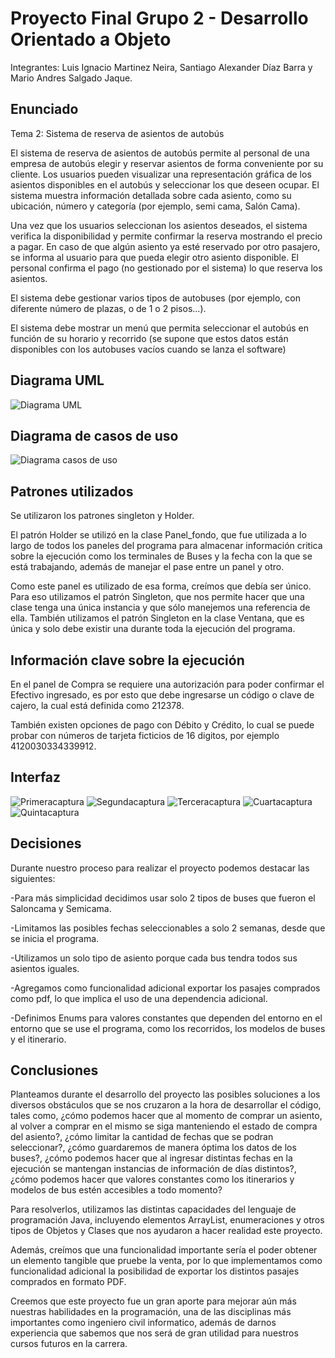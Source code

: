 # Proyecto Final Grupo 2 - Desarrollo Orientado a Objeto
Integrantes: Luis Ignacio Martinez Neira, Santiago Alexander Díaz Barra y Mario Andres Salgado Jaque.
## Enunciado
Tema 2: Sistema de reserva de asientos de autobús

El sistema de reserva de asientos de autobús permite al personal de una empresa de autobús elegir y reservar asientos de forma conveniente por su cliente. Los usuarios pueden  visualizar una representación gráfica de los asientos disponibles en el autobús y seleccionar los que deseen ocupar. El sistema muestra información detallada sobre cada asiento, como su ubicación, número y  categoría (por ejemplo, semi cama, Salón Cama).

Una vez que los usuarios seleccionan los asientos deseados, el sistema verifica la disponibilidad y permite confirmar la reserva mostrando el precio a pagar. En caso de que algún asiento ya esté reservado por otro pasajero, se informa al usuario para que pueda elegir otro asiento disponible. El personal confirma el pago (no gestionado por el sistema) lo que reserva los asientos.

El sistema debe gestionar varios tipos de autobuses (por ejemplo, con diferente número de plazas, o de 1 o 2 pisos...).

El sistema debe mostrar un menú que permita seleccionar el autobús en función de su horario y recorrido (se supone que estos datos están disponibles con los autobuses vacíos cuando se lanza el software)
## Diagrama UML
![Diagrama UML](Proyecto_UML.png)
## Diagrama de casos de uso
![Diagrama casos de uso](Diagrama%20caso%20de%20uso.png)
## Patrones utilizados
Se utilizaron los patrones singleton y Holder.

El patrón Holder se utilizó en la clase Panel_fondo, que fue utilizada a lo largo de todos los paneles del programa para almacenar información critica sobre la ejecución como los terminales de Buses y la fecha con la que se está trabajando, además de manejar el pase entre un panel y otro.

Como este panel es utilizado de esa forma, creímos que debía ser único. Para eso utilizamos el patrón Singleton, que nos permite hacer que una clase tenga una única instancia y que sólo manejemos una referencia de ella. También utilizamos el patrón Singleton en la clase Ventana, que es única y solo debe existir una durante toda la ejecución del programa.
## Información clave sobre la ejecución
En el panel de Compra se requiere una autorización para poder confirmar el Efectivo ingresado, es por esto que debe ingresarse un código o clave de cajero, la cual está definida como 212378.

También existen opciones de pago con Débito y Crédito, lo cual se puede probar con números de tarjeta ficticios de 16 digitos, por ejemplo 4120030334339912.

## Interfaz
![Primeracaptura](Primeracaptura.png)
![Segundacaptura](Segundacaptura.png)
![Terceracaptura](Terceracaptura.png)
![Cuartacaptura](Cuartacaptura.png)
![Quintacaptura](Quintacaptura.png)
## Decisiones
Durante nuestro proceso para realizar el proyecto podemos destacar las siguientes:

-Para más simplicidad decidimos usar solo 2 tipos de buses que fueron el Saloncama y Semicama.

-Limitamos las posibles fechas seleccionables a solo 2 semanas, desde que se inicia el programa.

-Utilizamos un solo tipo de asiento porque cada bus tendra todos sus asientos iguales.

-Agregamos como funcionalidad adicional exportar los pasajes comprados como pdf, lo que implica el uso de una dependencia adicional.

-Definimos Enums para valores constantes que dependen del entorno en el entorno que se use el programa, como los recorridos, los modelos de buses y el itinerario.
## Conclusiones
Planteamos durante el desarrollo del proyecto las posibles soluciones a los diversos obstáculos que se nos cruzaron a la hora de desarrollar el código, tales como, ¿cómo podemos hacer que al momento de comprar un asiento, al volver a comprar en el mismo se siga manteniendo el estado de compra del asiento?, ¿cómo limitar la cantidad de fechas que se podran seleccionar?, ¿cómo guardaremos de manera óptima los datos de los buses?, ¿cómo podemos hacer que al ingresar distintas fechas en la ejecución se mantengan instancias de información de días distintos?, ¿cómo podemos hacer que valores constantes como los itinerarios y modelos de bus estén accesibles a todo momento?

Para resolverlos, utilizamos las distintas capacidades del lenguaje de programación Java, incluyendo elementos ArrayList, enumeraciones y otros tipos de Objetos y Clases que nos ayudaron a hacer realidad este proyecto.

Además, creímos que una funcionalidad importante sería el poder obtener un elemento tangible que pruebe la venta, por lo que implementamos como funcionalidad adicional la posibilidad de exportar los distintos pasajes comprados en formato PDF.

Creemos que este proyecto fue un gran aporte para mejorar aún más nuestras habilidades en la programación, una de las disciplinas más importantes como ingeniero civil informatico, además de darnos experiencia que sabemos que nos será de gran utilidad para nuestros cursos futuros en la carrera.
